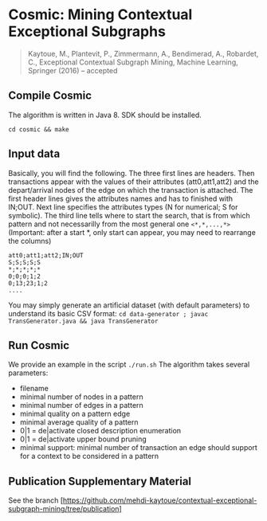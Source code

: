 # Cosmic: Mining Contextual Exceptional Subgraphs

>Kaytoue, M., Plantevit, P., Zimmermann, A., Bendimerad, A., Robardet, C., Exceptional Contextual
>Subgraph Mining, Machine Learning, Springer (2016) – accepted

## Compile Cosmic
The algorithm is written in Java 8. SDK should be installed. 
```
cd cosmic && make
```

## Input data
Basically, you will find the following. The three first lines are headers. Then transactions appear with the values of their attributes (att0,att1,att2) and the depart/arrival nodes of the edge on which the transaction is attached. The first header lines gives the attributes names and has to finished with IN;OUT. Next line specifies the attributes types (N for numerical; S for symbolic). The third line tells where to start the search, that is from which pattern and not necessarilly from the most general one ```<*,*,...,*>``` (Important: after a start *, only start can appear, you may need to rearrange the columns)
```
att0;att1;att2;IN;OUT
S;S;S;S;S
*;*;*;*;*
0;0;0;1;2
0;13;23;1;2
....
```
You may simply generate an artificial dataset (with default parameters) to understand its basic CSV format: ```cd data-generator ; javac TransGenerator.java && java TransGenerator```

## Run Cosmic
We provide an example in the script ```./run.sh```
The algorithm takes several parameters:
* filename 
* minimal number of nodes in a pattern
* minimal number of edges in a pattern
* minimal quality on a pattern edge
* minimal average quality of a pattern
* 0|1 = de|activate closed description enumeration
* 0|1 = de|activate upper bound pruning
* minimal support: minimal number of transaction an edge should support for a context to be considered in a pattern

## Publication Supplementary Material
See the branch [https://github.com/mehdi-kaytoue/contextual-exceptional-subgraph-mining/tree/publication]
